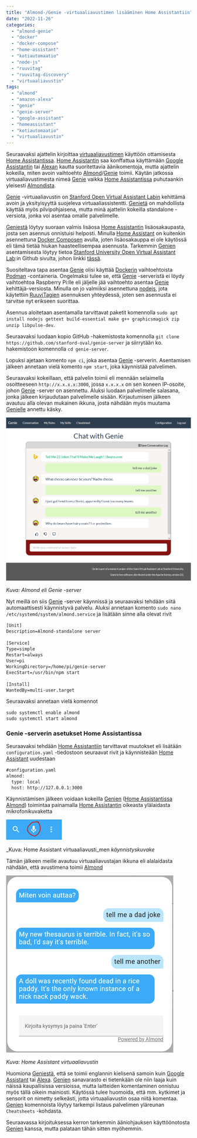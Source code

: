 ```yaml
---
title: "Almond-/Genie -virtuaaliavustimen lisääminen Home Assistantiin"
date: "2022-11-26"
categories: 
  - "almond-genie"
  - "docker"
  - "docker-compose"
  - "home-assistant"
  - "kotiautomaatio"
  - "node-js"
  - "ruuvitag"
  - "ruuvitag-discovery"
  - "virtuaaliavustin"
tags: 
  - "almond"
  - "amazon-alexa"
  - "genie"
  - "genie-server"
  - "google-assistant"
  - "homeassistant"
  - "kotiautomaatio"
  - "virtuaaliavustin"
---
```


Seuraavaksi ajattelin kirjoittaa [virtuaaliavustimen](https://fi.wikipedia.org/wiki/Luokka:Virtuaaliavustajat) käyttöön ottamisesta [Home Assistantissa](https://www.home-assistant.io/). [Home Assistantin](https://www.home-assistant.io/) saa konffattua käyttämään [Google Assistantin](https://assistant.google.com/) tai [Alexan](https://www.amazon.com/smart-home-devices/b?ie=UTF8&node=9818047011) kautta suoritettavia äänikomentoja, mutta ajattelin kokeilla, miten avoin vaihtoehto [Almond](https://www.home-assistant.io/integrations/almond)/[Genie](https://genie.stanford.edu/) toimii. Käytän jatkossa virtuaaliavustimesta nimeä [Genie](https://genie.stanford.edu/) vaikka [Home Assistantissa](https://www.home-assistant.io/) puhutaankin yleisesti [Almondista](https://www.home-assistant.io/integrations/almond/).

[Genie](https://genie.stanford.edu/) -virtuaaliavustin on [Stanford Open Virtual Assistant Labin](https://oval.cs.stanford.edu/) kehittämä avoin ja yksityisyyttä suojeleva virtuaaliassistentti. [Genietä](https://genie.stanford.edu/) on mahdollista käyttää myös pilvipohjaisena, mutta minä ajattelin kokeilla standalone -versiota, jonka voi asentaa omalle palvelimelle.

[Geniestä](https://genie.stanford.edu/) löytyy suoraan valmis lisäosa [Home Assistantin](https://www.home-assistant.io/) lisäosakaupasta, josta sen asennus onnistuisi helposti. Minulla [Home Assistant](https://www.home-assistant.io/) on kuitenkin asennettuna [Docker Composen](https://docs.docker.com/compose/) avulla, joten lisäosakauppa ei ole käytössä eli tämä tietää hiukan haasteellisempaa asennusta. Tarkemmin [Genien](https://genie.stanford.edu/) asentamisesta löytyy tietoa [Stanford University Open Virtual Assistant Lab](https://oval.cs.stanford.edu/):in Github sivulta, johon linkki [tässä](https://github.com/stanford-oval/genie-server#running-almond-server).

Suositeltava tapa asentaa [Genie](https://genie.stanford.edu/) olisi käyttää [Dockerin](https://www.docker.com/) vaihtoehtoista [Podman](https://podman.io/) -containeria. Ongelmaksi tulee se, että [Genie](https://genie.stanford.edu/) -serveristä ei löydy vaihtoehtoa Raspberry Pi:lle eli jäljelle jää vaihtoehto asentaa [Genie](https://genie.stanford.edu/) kehittäjä-versiosta. Minulla on jo valmiiksi asennettuna [nodejs](https://nodejs.org/en/), jota käytettiin [RuuviTagien](https://fasted.dy.fi/index.php/2022/09/ruuvitag-antureiden-lisaaminen-home-assistantiin-ruuvitag-discoveryn-avulla-mqtt-protokollaa-kayttaen/) asennuksen yhteydessä, joten sen asennusta ei tarvitse nyt erikseen suorittaa.

Asennus aloitetaan asentamalla tarvittavat paketit komennolla `sudo apt install nodejs gettext build-essential make g++ graphicsmagick zip unzip libpulse-dev`.

Seuraavaksi luodaan kopio GitHub -hakemistosta komennolla `git clone https://github.com/stanford-oval/genie-server` ja siirrytään ko. hakemistoon komennolla `cd genie-server`.

Lopuksi ajetaan komento `npm ci`, joka asentaa [Genie](https://genie.stanford.edu/) -serverin. Asentamisen jälkeen annetaan vielä komento `npm start`, joka käynnistää palvelimen.

Seuraavaksi kokeillaan, että palvelin toimii eli mennään selaimella osoitteeseen `http://x.x.x.x:3000`, jossa `x.x.x.x` on sen koneen IP-osoite, johon [Genie](https://genie.stanford.edu/) -server on asennettu. Aluksi luodaan palvelimelle salasana, jonka jälkeen kirjaudutaan palvelimelle sisään. Kirjautumisen jälkeen avautuu alla olevan mukainen ikkuna, josta nähdään myös muutama [Genielle](https://genie.stanford.edu/) annettu käsky.

![](/images/almond-genie-virtuaaliavustimen-lisaaminen-home-assistantiin/kuva1.png)

_Kuva: Almond eli Genie -server_

Nyt meillä on siis [Genie](https://genie.stanford.edu/) -server käynnissä ja seuraavaksi tehdään siitä automaattisesti käynnistyvä palvelu. Aluksi annetaan komento `sudo nano /etc/systemd/system/almond.service` ja lisätään sinne alla olevat rivit

```
[Unit]
Description=Almond-standalone server

[Service]
Type=simple
Restart=always
User=pi
WorkingDirectory=/home/pi/genie-server
ExecStart=/usr/bin/npm start

[Install]
WantedBy=multi-user.target
```

Seuraavaksi annetaan vielä komennot

```
sudo systemctl enable almond
sudo systemctl start almond
```

### Genie -serverin asetukset Home Assistantissa

Seuraavaksi tehdään [Home Assistantiin](https://www.home-assistant.io/) tarvittavat muutokset eli lisätään `configuration.yaml` -tiedostoon seuraavat rivit ja käynnisteään [Home Assistant](https://www.home-assistant.io/) uudestaan

```
#configuration.yaml
almond:
  type: local
  host: http://127.0.0.1:3000
```

Käynnistämisen jälkeen voidaan kokeilla [Genien](https://genie.stanford.edu/) ([Home Assistantissa](https://www.home-assistant.io/) [Almond](https://www.home-assistant.io/integrations/almond/)) toimintaa painamalla [Home Assistantin](https://www.home-assistant.io/) oikeasta ylälaidasta mikrofonikuvaketta

![](/images/almond-genie-virtuaaliavustimen-lisaaminen-home-assistantiin/kuva2.png)

_Kuva: Home Assistant virtuaaliavusti_men _käynnistyskuvake_

Tämän jälkeen meille avautuu virtuaaliavustajan ikkuna eli alalaidasta nähdään, että avustimena toimii [Almond](https://www.home-assistant.io/integrations/almond/)

![](/images/almond-genie-virtuaaliavustimen-lisaaminen-home-assistantiin/kuva3.png)

_Kuva: Home Assistant virtuaaliavustin_

Huomiona [Geniestä](https://genie.stanford.edu/), että se toimii englannin kielisenä samoin kuin [Google Assistant](https://assistant.google.com/) tai [Alexa](https://www.amazon.com/smart-home-devices/b?ie=UTF8&node=9818047011). [Genien](https://genie.stanford.edu/) sanavarasto ei tietenkään ole niin laaja kuin näissä kaupallisissa versioissa, mutta laitteiden komentaminen onnistuu myös tällä oikein mainiosti. Käytössä tulee huomoida, että mm. kytkimet ja sensorit on nimetty selkeästi, jotta virtuaaliavustin osaa niitä komentaa. [Genien](https://genie.stanford.edu/) komennoista löytyy tarkempi listaus palvelimen yläreunan `Cheatsheets` -kohdasta.

Seuraavassa kirjoituksessa kerron tarkemmin ääniohjauksen käyttöönotosta [Genien](https://genie.stanford.edu/) kanssa, mutta palataan tähän sitten myöhemmin.

